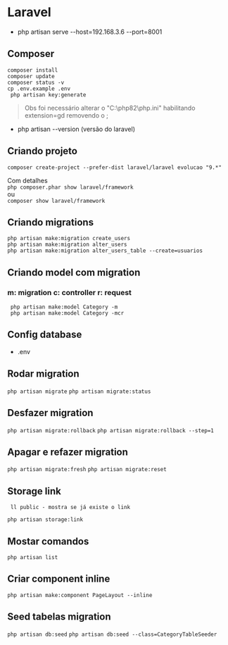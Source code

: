 # Laravel

* php artisan serve --host=192.168.3.6 --port=8001

## Composer
` composer install `<br>
` composer update `<br>
` composer status -v `<br>
` cp .env.example .env `<br>
` php artisan key:generate`<br>

> Obs foi necessário alterar o "C:\php82\php.ini"
> habilitando extension=gd removendo o ;

* php artisan --version (versão do laravel)
## Criando projeto
`composer create-project --prefer-dist laravel/laravel evolucao "9.*" `

Com detalhes <br>
`php composer.phar show laravel/framework `<br>
ou<br>
`composer show laravel/framework `

## Criando migrations

` php artisan make:migration create_users ` <br>
` php artisan make:migration alter_users ` <br>
` php artisan make:migration alter_users_table --create=usuarios `

## Criando model com migration
### m: migration c: controller r: request

` php artisan make:model Category -m` <br>
` php artisan make:model Category -mcr`

## Config database

* .env

## Rodar migration

` php artisan migrate `
` php artisan migrate:status `

## Desfazer migration

` php artisan migrate:rollback `
` php artisan migrate:rollback --step=1 `

## Apagar e refazer migration

` php artisan migrate:fresh `
` php artisan migrate:reset `

## Storage link

` ll public - mostra se já existe o link`

` php artisan storage:link `

## Mostar comandos

` php artisan list `

## Criar component inline

` php artisan make:component PageLayout --inline `

## Seed tabelas migration

` php artisan db:seed `
` php artisan db:seed --class=CategoryTableSeeder `

